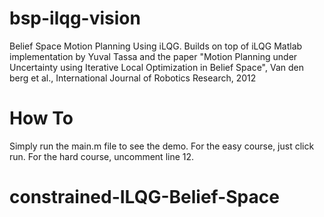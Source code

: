 bsp-ilqg-vision
=============

Belief Space Motion Planning Using iLQG. Builds on top of iLQG Matlab implementation by Yuval Tassa and
the paper "Motion Planning under Uncertainty using Iterative Local Optimization in Belief Space", Van den berg et al., 
International Journal of Robotics Research, 2012

How To
=============

Simply run the main.m file to see the demo.
For the easy course, just click run. For the hard course, uncomment line 12.


# constrained-ILQG-Belief-Space
